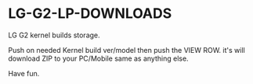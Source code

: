 # LG-G2-LP-DOWNLOADS
LG G2 kernel builds storage.

Push on needed Kernel build ver/model then push the VIEW ROW.
it's will download ZIP to your PC/Mobile same as anything else.

Have fun.

